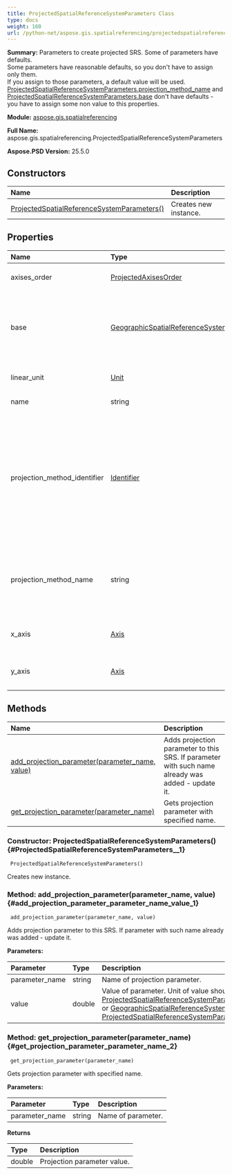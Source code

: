 ```yaml
---
title: ProjectedSpatialReferenceSystemParameters Class
type: docs
weight: 160
url: /python-net/aspose.gis.spatialreferencing/projectedspatialreferencesystemparameters/
---
```


**Summary:** Parameters to create projected SRS. Some of parameters have defaults.<br/>            Some parameters have reasonable defaults, so you don't have to assign only them.<br/>            If you assign <see langword="null" /> to those parameters, a default value will be used.<br/>            [ProjectedSpatialReferenceSystemParameters.projection_method_name](/psd/python-net/aspose.gis.spatialreferencing/projectedspatialreferencesystemparameters/) and [ProjectedSpatialReferenceSystemParameters.base](/psd/python-net/aspose.gis.spatialreferencing/projectedspatialreferencesystemparameters/) don't have defaults -<br/>            you have to assign some non <see langword="null" /> value to this properties.

**Module:** [aspose.gis.spatialreferencing](/psd/python-net/aspose.gis.spatialreferencing/)

**Full Name:** aspose.gis.spatialreferencing.ProjectedSpatialReferenceSystemParameters

**Aspose.PSD Version:** 25.5.0

## **Constructors**
| **Name** | **Description** |
| :- | :- |
| [ProjectedSpatialReferenceSystemParameters()](#ProjectedSpatialReferenceSystemParameters__1) | Creates new instance. |
## **Properties**
| **Name** | **Type** | **Access** | **Description** |
| :- | :- | :- | :- |
| axises_order | [ProjectedAxisesOrder](/psd/python-net/aspose.gis.spatialreferencing/projectedaxisesorder) | r/w | Order of axises. Defaults to [ProjectedAxisesOrder.XY](/psd/python-net/aspose.gis.spatialreferencing/projectedaxisesorder/). |
| base | [GeographicSpatialReferenceSystem](/psd/python-net/aspose.gis.spatialreferencing/geographicspatialreferencesystem) | r/w | Base geographic SRS (SRS to which projection is applied).<br/>            You MUST set this property to not <see langword="null" /> value in order to create valid SRS,<br/>            this property does not have any default. |
| linear_unit | [Unit](/psd/python-net/aspose.gis.spatialreferencing/unit) | r/w | Units to be used in this SRS. Default is [Unit.meter](/psd/python-net/aspose.gis.spatialreferencing/unit/). |
| name | string | r/w | Name of projected SRS. Default is "Unnamed". |
| projection_method_identifier | [Identifier](/psd/python-net/aspose.gis.spatialreferencing/identifier) | r/w | Identifier of projection method. There is no default value, you might set this parameter to not <see langword="null" /> value,<br/>            if you want attach identifier to projection. If you do so - its up to you to ensure that identifier in consistent projection method<br/>            name (projection method name will not change when you set this property). |
| projection_method_name | string | r/w | Name of projection method. There is no default and you MUST set this parameter to not <see langword="null" /> value, since<br/>            projected SRS with no projection name is useless. |
| x_axis | [Axis](/psd/python-net/aspose.gis.spatialreferencing/axis) | r/w | Axis that describes X (horizontal) dimension. Defaults to axis with east direction. |
| y_axis | [Axis](/psd/python-net/aspose.gis.spatialreferencing/axis) | r/w | Axis that describes Y (vertical) dimension. Defaults to axis with north direction. |
## **Methods**
| **Name** | **Description** |
| :- | :- |
| [add_projection_parameter(parameter_name, value)](#add_projection_parameter_parameter_name_value_1) | Adds projection parameter to this SRS. If parameter with such name already was added - update it. |
| [get_projection_parameter(parameter_name)](#get_projection_parameter_parameter_name_2) | Gets projection parameter with specified name. |


### Constructor: ProjectedSpatialReferenceSystemParameters() {#ProjectedSpatialReferenceSystemParameters__1}


```
 ProjectedSpatialReferenceSystemParameters() 
```

Creates new instance.

### Method: add_projection_parameter(parameter_name, value) {#add_projection_parameter_parameter_name_value_1}


```
 add_projection_parameter(parameter_name, value) 
```

Adds projection parameter to this SRS. If parameter with such name already was added - update it.

**Parameters:**

| Parameter | Type | Description |
| :- | :- | :- |
| parameter_name | string | Name of projection parameter. |
| value | double | Value of parameter. Unit of value should be in [ProjectedSpatialReferenceSystemParameters.linear_unit](/psd/python-net/aspose.gis.spatialreferencing/projectedspatialreferencesystemparameters/)<br/>            or [GeographicSpatialReferenceSystem.angular_unit](/psd/python-net/aspose.gis.spatialreferencing/geographicspatialreferencesystem/) of [ProjectedSpatialReferenceSystemParameters.base](/psd/python-net/aspose.gis.spatialreferencing/projectedspatialreferencesystemparameters/). |

### Method: get_projection_parameter(parameter_name) {#get_projection_parameter_parameter_name_2}


```
 get_projection_parameter(parameter_name) 
```

Gets projection parameter with specified name.

**Parameters:**

| Parameter | Type | Description |
| :- | :- | :- |
| parameter_name | string | Name of parameter. |

**Returns**

| Type | Description |
| :- | :- |
| double | Projection parameter value. |


